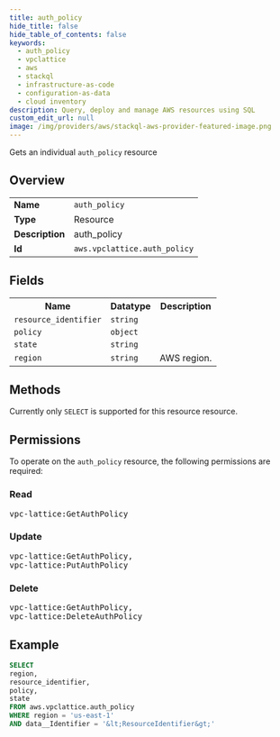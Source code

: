 ```yaml
---
title: auth_policy
hide_title: false
hide_table_of_contents: false
keywords:
  - auth_policy
  - vpclattice
  - aws
  - stackql
  - infrastructure-as-code
  - configuration-as-data
  - cloud inventory
description: Query, deploy and manage AWS resources using SQL
custom_edit_url: null
image: /img/providers/aws/stackql-aws-provider-featured-image.png
---
```

Gets an individual <code>auth_policy</code> resource

## Overview
<table><tbody>
<tr><td><b>Name</b></td><td><code>auth_policy</code></td></tr>
<tr><td><b>Type</b></td><td>Resource</td></tr>
<tr><td><b>Description</b></td><td>auth_policy</td></tr>
<tr><td><b>Id</b></td><td><code>aws.vpclattice.auth_policy</code></td></tr>
</tbody></table>

## Fields
<table><tbody>
<tr><th>Name</th><th>Datatype</th><th>Description</th></tr>
<tr><td><code>resource_identifier</code></td><td><code>string</code></td><td></td></tr>
<tr><td><code>policy</code></td><td><code>object</code></td><td></td></tr>
<tr><td><code>state</code></td><td><code>string</code></td><td></td></tr>
<tr><td><code>region</code></td><td><code>string</code></td><td>AWS region.</td></tr>

</tbody></table>

## Methods
Currently only <code>SELECT</code> is supported for this resource resource.

## Permissions

To operate on the <code>auth_policy</code> resource, the following permissions are required:

### Read
<pre>
vpc-lattice:GetAuthPolicy</pre>

### Update
<pre>
vpc-lattice:GetAuthPolicy,
vpc-lattice:PutAuthPolicy</pre>

### Delete
<pre>
vpc-lattice:GetAuthPolicy,
vpc-lattice:DeleteAuthPolicy</pre>


## Example
```sql
SELECT
region,
resource_identifier,
policy,
state
FROM aws.vpclattice.auth_policy
WHERE region = 'us-east-1'
AND data__Identifier = '&lt;ResourceIdentifier&gt;'
```
